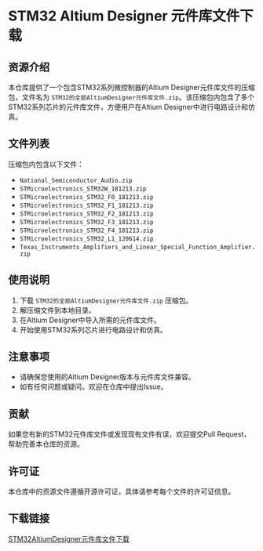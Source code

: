 # STM32 Altium Designer 元件库文件下载

## 资源介绍

本仓库提供了一个包含STM32系列微控制器的Altium Designer元件库文件的压缩包，文件名为 `STM32的全部AltiumDesigner元件库文件.zip`。该压缩包内包含了多个STM32系列芯片的元件库文件，方便用户在Altium Designer中进行电路设计和仿真。

## 文件列表

压缩包内包含以下文件：

- `National_Semiconductor_Audio.zip`
- `STMicroelectronics_STM32W_181213.zip`
- `STMicroelectronics_STM32_F0_181213.zip`
- `STMicroelectronics_STM32_F1_181213.zip`
- `STMicroelectronics_STM32_F2_181213.zip`
- `STMicroelectronics_STM32_F3_181213.zip`
- `STMicroelectronics_STM32_F4_181213.zip`
- `STMicroelectronics_STM32_L1_120614.zip`
- `Texas_Instruments_Amplifiers_and_Linear_Special_Function_Amplifier.zip`

## 使用说明

1. 下载 `STM32的全部AltiumDesigner元件库文件.zip` 压缩包。
2. 解压缩文件到本地目录。
3. 在Altium Designer中导入所需的元件库文件。
4. 开始使用STM32系列芯片进行电路设计和仿真。

## 注意事项

- 请确保您使用的Altium Designer版本与元件库文件兼容。
- 如有任何问题或疑问，欢迎在仓库中提出Issue。

## 贡献

如果您有新的STM32元件库文件或发现现有文件有误，欢迎提交Pull Request，帮助完善本仓库的资源。

## 许可证

本仓库中的资源文件遵循开源许可证，具体请参考每个文件的许可证信息。

## 下载链接

[STM32AltiumDesigner元件库文件下载](https://pan.quark.cn/s/46d1c76ca662)